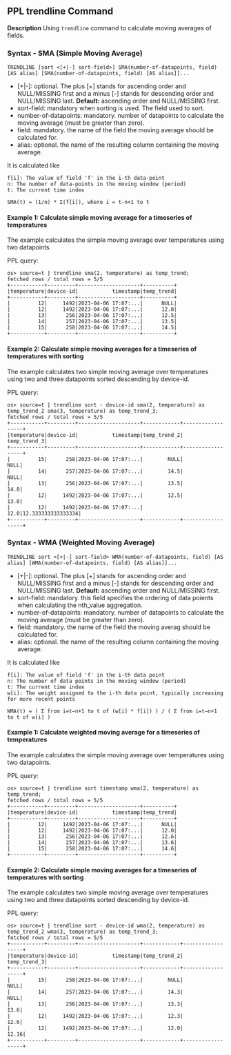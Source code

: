 ## PPL trendline Command

**Description**
Using ``trendline`` command to calculate moving averages of fields.

### Syntax - SMA (Simple Moving Average)
`TRENDLINE [sort <[+|-] sort-field>] SMA(number-of-datapoints, field) [AS alias] [SMA(number-of-datapoints, field) [AS alias]]...`

* [+|-]: optional. The plus [+] stands for ascending order and NULL/MISSING first and a minus [-] stands for descending order and NULL/MISSING last. **Default:** ascending order and NULL/MISSING first.
* sort-field: mandatory when sorting is used. The field used to sort.
* number-of-datapoints: mandatory. number of datapoints to calculate the moving average (must be greater than zero).
* field: mandatory. the name of the field the moving average should be calculated for.
* alias: optional. the name of the resulting column containing the moving average.

It is calculated like

    f[i]: The value of field 'f' in the i-th data-point
    n: The number of data-points in the moving window (period)
    t: The current time index

    SMA(t) = (1/n) * Σ(f[i]), where i = t-n+1 to t

#### Example 1: Calculate simple moving average for a timeseries of temperatures

The example calculates the simple moving average over temperatures using two datapoints.

PPL query:

    os> source=t | trendline sma(2, temperature) as temp_trend;
    fetched rows / total rows = 5/5
    +-----------+---------+--------------------+----------+
    |temperature|device-id|           timestamp|temp_trend|
    +-----------+---------+--------------------+----------+
    |         12|     1492|2023-04-06 17:07:...|      NULL|
    |         12|     1492|2023-04-06 17:07:...|      12.0|
    |         13|      256|2023-04-06 17:07:...|      12.5|
    |         14|      257|2023-04-06 17:07:...|      13.5|
    |         15|      258|2023-04-06 17:07:...|      14.5|
    +-----------+---------+--------------------+----------+

#### Example 2: Calculate simple moving averages for a timeseries of temperatures with sorting

The example calculates two simple moving average over temperatures using two and three datapoints sorted descending by device-id.

PPL query:

    os> source=t | trendline sort - device-id sma(2, temperature) as temp_trend_2 sma(3, temperature) as temp_trend_3;
    fetched rows / total rows = 5/5
    +-----------+---------+--------------------+------------+------------------+
    |temperature|device-id|           timestamp|temp_trend_2|      temp_trend_3|
    +-----------+---------+--------------------+------------+------------------+
    |         15|      258|2023-04-06 17:07:...|        NULL|              NULL|
    |         14|      257|2023-04-06 17:07:...|        14.5|              NULL|
    |         13|      256|2023-04-06 17:07:...|        13.5|              14.0|
    |         12|     1492|2023-04-06 17:07:...|        12.5|              13.0|
    |         12|     1492|2023-04-06 17:07:...|        12.0|12.333333333333334|
    +-----------+---------+--------------------+------------+------------------+


### Syntax - WMA (Weighted Moving Average)
`TRENDLINE sort <[+|-] sort-field> WMA(number-of-datapoints, field) [AS alias] [WMA(number-of-datapoints, field) [AS alias]]...`

* [+|-]: optional. The plus [+] stands for ascending order and NULL/MISSING first and a minus [-] stands for descending order and NULL/MISSING last. **Default:** ascending order and NULL/MISSING first.
* sort-field: mandatory. this field specifies the ordering of data poients when calculating the nth_value aggregation.
* number-of-datapoints: mandatory. number of datapoints to calculate the moving average (must be greater than zero).
* field: mandatory. the name of the field the moving averag should be calculated for.
* alias: optional. the name of the resulting column containing the moving average.

It is calculated like

    f[i]: The value of field 'f' in the i-th data point
    n: The number of data points in the moving window (period)
    t: The current time index
    w[i]: The weight assigned to the i-th data point, typically increasing for more recent points

    WMA(t) = ( Σ from i=t−n+1 to t of (w[i] * f[i]) ) / ( Σ from i=t−n+1 to t of w[i] )

#### Example 1: Calculate weighted moving average for a timeseries of temperatures

The example calculates the simple moving average over temperatures using two datapoints.

PPL query:

    os> source=t | trendline sort timestamp wma(2, temperature) as temp_trend;
    fetched rows / total rows = 5/5
    +-----------+---------+--------------------+----------+
    |temperature|device-id|           timestamp|temp_trend|
    +-----------+---------+--------------------+----------+
    |         12|     1492|2023-04-06 17:07:...|      NULL|
    |         12|     1492|2023-04-06 17:07:...|      12.0|
    |         13|      256|2023-04-06 17:07:...|      12.6|
    |         14|      257|2023-04-06 17:07:...|      13.6|
    |         15|      258|2023-04-06 17:07:...|      14.6|
    +-----------+---------+--------------------+----------+

#### Example 2: Calculate simple moving averages for a timeseries of temperatures with sorting

The example calculates two simple moving average over temperatures using two and three datapoints sorted descending by device-id.

PPL query:

    os> source=t | trendline sort - device-id wma(2, temperature) as temp_trend_2 wma(3, temperature) as temp_trend_3;
    fetched rows / total rows = 5/5
    +-----------+---------+--------------------+------------+------------------+
    |temperature|device-id|           timestamp|temp_trend_2|      temp_trend_3|
    +-----------+---------+--------------------+------------+------------------+
    |         15|      258|2023-04-06 17:07:...|        NULL|              NULL|
    |         14|      257|2023-04-06 17:07:...|        14.3|              NULL|
    |         13|      256|2023-04-06 17:07:...|        13.3|              13.6|
    |         12|     1492|2023-04-06 17:07:...|        12.3|              12.6|
    |         12|     1492|2023-04-06 17:07:...|        12.0|             12.16|
    +-----------+---------+--------------------+------------+------------------+
